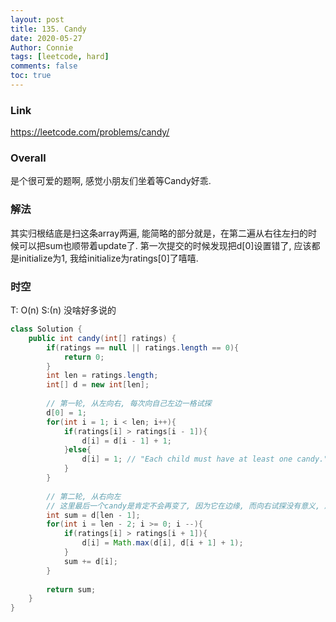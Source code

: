 ```yaml
---
layout: post
title: 135. Candy
date: 2020-05-27
Author: Connie 
tags: [leetcode, hard]
comments: false
toc: true
---
```

### Link 
https://leetcode.com/problems/candy/

### Overall
是个很可爱的题啊, 感觉小朋友们坐着等Candy好乖.

### 解法
其实归根结底是扫这条array两遍, 能简略的部分就是，在第二遍从右往左扫的时候可以把sum也顺带着update了. 第一次提交的时候发现把d[0]设置错了, 应该都是initialize为1, 我给initialize为ratings[0]了嘻嘻.

### 时空
T: O(n) S:(n) 没啥好多说的

```java
class Solution {
    public int candy(int[] ratings) {
        if(ratings == null || ratings.length == 0){
            return 0;
        }
        int len = ratings.length;
        int[] d = new int[len];
        
        // 第一轮, 从左向右, 每次向自己左边一格试探
        d[0] = 1;
        for(int i = 1; i < len; i++){
            if(ratings[i] > ratings[i - 1]){
                d[i] = d[i - 1] + 1;
            }else{
                d[i] = 1; // "Each child must have at least one candy."
            }
        }
        
        // 第二轮, 从右向左
        // 这里最后一个candy是肯定不会再变了, 因为它在边缘, 而向右试探没有意义, 所以sum可以先加上最后一个小朋友的candy
        int sum = d[len - 1];
        for(int i = len - 2; i >= 0; i --){
            if(ratings[i] > ratings[i + 1]){
                d[i] = Math.max(d[i], d[i + 1] + 1);
            }
            sum += d[i];
        }
        
        return sum;
    }
}
```